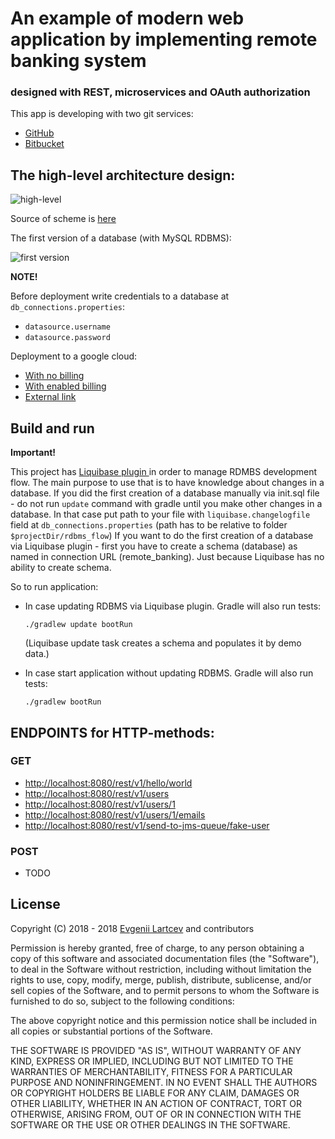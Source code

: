 # An example of modern web application by implementing remote banking system
### designed with REST, microservices and OAuth authorization

 This app is developing with two git services:
 - [GitHub](https://github.com/Evegen55/remote_banking)
 - [Bitbucket](https://bitbucket.org/Johnn55/remote_banking)

## The high-level architecture design:

![**high-level**](https://raw.githubusercontent.com/Evegen55/remote_banking/master/src/test/resources/for_readme/high-level_remote_banking.png)

Source of scheme is  [here](https://www.lucidchart.com/documents/view/90174cab-00d1-43a2-886b-0d83f6922d4f)

The first version of a database (with MySQL RDBMS):

![**first version**](https://raw.githubusercontent.com/Evegen55/remote_banking/master/src/test/resources/for_readme/first_rdbms.PNG)

**NOTE!**

Before deployment write credentials to a database at `db_connections.properties`:

- `datasource.username`
- `datasource.password`

Deployment to a google cloud:

 - [With no billing](https://youtu.be/5wNI4Btpbos)
 - [With enabled billing](TODO)
 - [External link](TODO)
 
## Build and run

 **Important!**

 This project has [Liquibase plugin ](liquibase.org) in order to manage RDMBS development flow.
 The main purpose to use that is to have knowledge about changes in a database.
 If you did the first creation of a database manually via init.sql file -
 do not run `update` command with gradle until you make other changes in a database.
 In that case put path to your file with `liquibase.changelogfile` field at `db_connections.properties`
 (path has to be relative to folder `$projectDir/rdbms_flow`)
 If you want to do the first creation of a database via Liquibase plugin -
 first you have to create a schema (database) as named in connection URL (remote_banking).
 Just because Liquibase has no ability to create schema.

 So to run application:
 
 - In case updating RDBMS via Liquibase plugin. Gradle will also run tests:
  
    `./gradlew update bootRun`
    
    (Liquibase update task creates a schema and populates it by demo data.)
    
 - In case start application without updating RDBMS. Gradle will also run tests:
 
    `./gradlew bootRun`

## ENDPOINTS for HTTP-methods:

### GET

 - [http://localhost:8080/rest/v1/hello/world]()
 - [http://localhost:8080/rest/v1/users]()
 - [http://localhost:8080/rest/v1/users/1]()
 - [http://localhost:8080/rest/v1/users/1/emails]()
 - [http://localhost:8080/rest/v1/send-to-jms-queue/fake-user]()

### POST

 - TODO
 
 
## License
 
 Copyright (C) 2018 - 2018 [Evgenii Lartcev](https://github.com/Evegen55/) and contributors
 
 Permission is hereby granted, free of charge, to any person obtaining a copy of this software and associated documentation files (the "Software"), to deal in the Software without restriction, including without limitation the rights to use, copy, modify, merge, publish, distribute, sublicense, and/or sell copies of the Software, and to permit persons to whom the Software is furnished to do so, subject to the following conditions:
 
 The above copyright notice and this permission notice shall be included in all copies or substantial portions of the Software.
 
 THE SOFTWARE IS PROVIDED "AS IS", WITHOUT WARRANTY OF ANY KIND, EXPRESS OR IMPLIED, INCLUDING BUT NOT LIMITED TO THE WARRANTIES OF MERCHANTABILITY, FITNESS FOR A PARTICULAR PURPOSE AND NONINFRINGEMENT. IN NO EVENT SHALL THE AUTHORS OR COPYRIGHT HOLDERS BE LIABLE FOR ANY CLAIM, DAMAGES OR OTHER LIABILITY, WHETHER IN AN ACTION OF CONTRACT, TORT OR OTHERWISE, ARISING FROM, OUT OF OR IN CONNECTION WITH THE SOFTWARE OR THE USE OR OTHER DEALINGS IN THE SOFTWARE.
